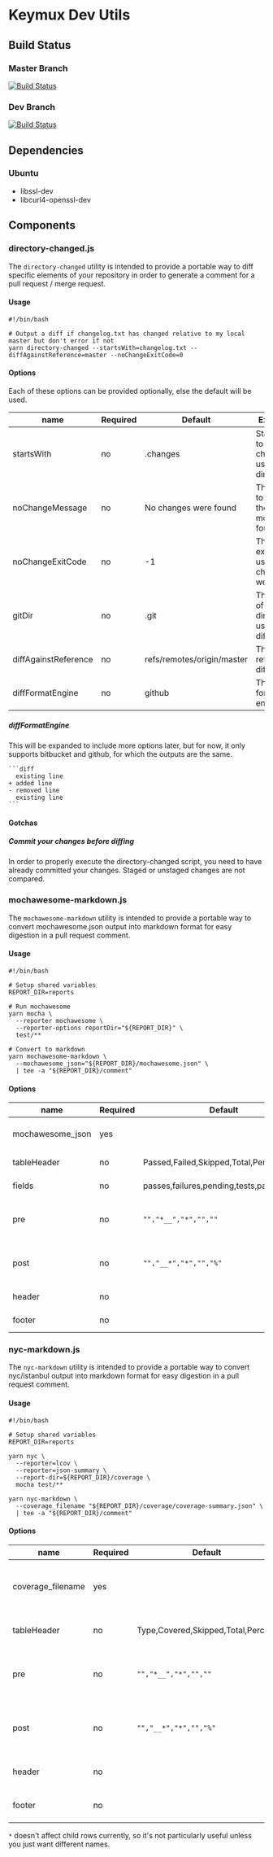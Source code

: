 # Keymux Dev Utils

## Build Status

### Master Branch

[![Build Status](https://jenkins.keymux.org/job/keymux/job/dev_utils/job/BuildMasterBranch/badge/icon)](https://jenkins.keymux.org/job/keymux/job/dev_utils/job/BuildMasterBranch/)

### Dev Branch

[![Build Status](https://jenkins.keymux.org/job/keymux/job/dev_utils/job/BuildDevBranch/badge/icon)](https://jenkins.keymux.org/job/keymux/job/dev_utils/job/BuildDevBranch/)

## Dependencies

### Ubuntu
* libssl-dev
* libcurl4-openssl-dev

## Components

### directory-changed.js

The `directory-changed` utility is intended to provide a portable way to diff specific elements of your repository in order to generate a comment for a pull request / merge request.

#### Usage

    #!/bin/bash

    # Output a diff if changelog.txt has changed relative to my local master but don't error if not
    yarn directory-changed --startsWith=changelog.txt --diffAgainstReference=master --noChangeExitCode=0

#### Options

Each of these options can be provided optionally, else the default will be used.

name                  | Required  | Default                                   | Explanation
--------------------- | --------- | ----------------------------------------- | -----------------
startsWith            | no        | .changes                                  | Starting path to search for changes, usually a directory
noChangeMessage       | no        | No changes were found                     | The message to output if there are no modifications found
noChangeExitCode      | no        | -1                                        | The process exit code to use when no changes were found
gitDir                | no        | .git                                      | The location of the .git directory to use for diffing
diffAgainstReference  | no        | refs/remotes/origin/master                | The reference to diff against
diffFormatEngine      | no        | github                                    | The diff format engine

##### diffFormatEngine

This will be expanded to include more options later, but for now, it only supports bitbucket and github, for which the outputs are the same.

    ```diff
      existing line
    + added line
    - removed line
      existing line
    ```

#### Gotchas

##### Commit your changes before diffing

In order to properly execute the directory-changed script, you need to have already committed your changes.  Staged or unstaged changes are not compared.

### mochawesome-markdown.js

The `mochawesome-markdown` utility is intended to provide a portable way to convert mochawesome.json output into markdown format for easy digestion in a pull request comment.

#### Usage

    #!/bin/bash

    # Setup shared variables
    REPORT_DIR=reports

    # Run mochawesome
    yarn mocha \
      --reporter mochawesome \
      --reporter-options reportDir="${REPORT_DIR}" \
      test/**

    # Convert to markdown
    yarn mochawesome-markdown \
      --mochawesome_json="${REPORT_DIR}/mochawesome.json" \
      | tee -a "${REPORT_DIR}/comment"

#### Options

name                  | Required  | Default                                   | Explanation
--------------------- | --------- | ----------------------------------------- | -----------------
mochawesome_json      | yes       |                                           | The full path to the mochawesome.json file
tableHeader           | no        | Passed,Failed,Skipped,Total,Percent       | The header row of the table
fields                | no        | passes,failures,pending,tests,passPercent | The arrangement of output fields
pre                   | no        | `"","*__","*","",""`                      | Pre-text per data cell, columns delimited by commas
post                  | no        | `"","__*","*","","%"`                     | Post-text per data cell, columns delimited by commas
header                | no        |                                           | Text to display above the table
footer                | no        |                                           | Text to display below the table

### nyc-markdown.js

The `nyc-markdown` utility is intended to provide a portable way to convert nyc/istanbul output into markdown format for easy digestion in a pull request comment.

#### Usage

    #!/bin/bash

    # Setup shared variables
    REPORT_DIR=reports

    yarn nyc \
      --reporter=lcov \
      --reporter=json-summary \
      --report-dir=${REPORT_DIR}/coverage \
      mocha test/**

    yarn nyc-markdown \
      --coverage_filename "${REPORT_DIR}/coverage/coverage-summary.json" \
      | tee -a "${REPORT_DIR}/comment"

#### Options

name                  | Required  | Default                                   | Explanation
--------------------- | --------- | ----------------------------------------- | -----------------
coverage_filename     | yes       |                                           | The full path to the coverage-summary.json file
tableHeader           | no        | Type,Covered,Skipped,Total,Percent        | The header row of the table`*`
pre                   | no        | `"","*__","*","",""`                      | Pre-text per data cell, columns delimited by commas
post                  | no        | `"","__*","*","","%"`                     | Post-text per data cell, columns delimited by commas
header                | no        |                                           | Text to display above the table
footer                | no        |                                           | Text to display below the table

`*` doesn't affect child rows currently, so it's not particularly useful unless you just want different names.
